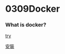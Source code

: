 # 0309Docker

### What is docker?

[try](0309Docker%201cfd40120704425d9968d5c6c30fede4/try%20768719f6470f4241b909d00cbf7b1232.md)

[安裝](0309Docker%201cfd40120704425d9968d5c6c30fede4/%E5%AE%89%E8%A3%9D%206ff9378f28e34e298fb154f59178e23b.md)

[](0309Docker%201cfd40120704425d9968d5c6c30fede4/Untitled%205711a639135347b5b248a8e26cef1b15.md)